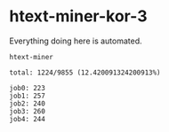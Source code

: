 # htext-miner-kor-3

Everything doing here is automated.

```
htext-miner

total: 1224/9855 (12.420091324200913%)

job0: 223
job1: 257
job2: 240
job3: 260
job4: 244
```